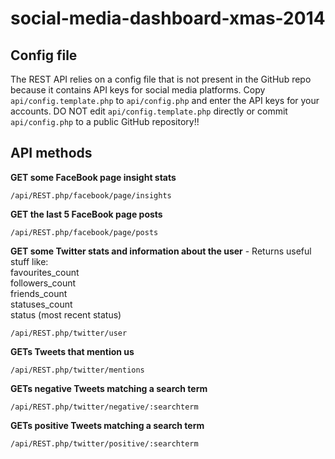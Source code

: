 social-media-dashboard-xmas-2014
================================

## Config file
The REST API relies on a config file that is not present in the GitHub repo because it contains API keys for social media platforms.
Copy `api/config.template.php` to `api/config.php` and enter the API keys for your accounts.
DO NOT edit `api/config.template.php` directly or commit `api/config.php` to a public GitHub repository!!

## API methods


**GET some FaceBook page insight stats**

`/api/REST.php/facebook/page/insights`

**GET the last 5 FaceBook page posts**

`/api/REST.php/facebook/page/posts`

**GET some Twitter stats and information about the user** - Returns useful stuff like:  
favourites_count  
followers_count    
friends_count  
statuses_count  
status (most recent status)  

`/api/REST.php/twitter/user`

**GETs Tweets that mention us**

`/api/REST.php/twitter/mentions`

**GETs negative Tweets matching a search term**

`/api/REST.php/twitter/negative/:searchterm`

**GETs positive Tweets matching a search term**

`/api/REST.php/twitter/positive/:searchterm`